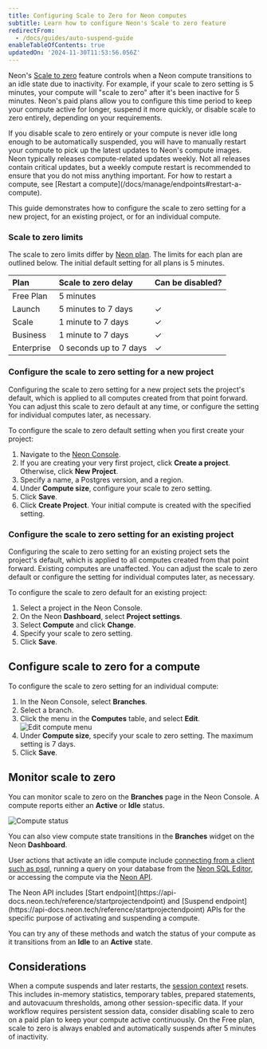```yaml
---
title: Configuring Scale to Zero for Neon computes
subtitle: Learn how to configure Neon's Scale to zero feature
redirectFrom:
  - /docs/guides/auto-suspend-guide
enableTableOfContents: true
updatedOn: '2024-11-30T11:53:56.056Z'
---
```


Neon's [Scale to zero](/docs/introduction/scale-to-zero) feature controls when a Neon compute transitions to an idle state due to inactivity. For example, if your scale to zero setting is 5 minutes, your compute will "scale to zero" after it's been inactive for 5 minutes. Neon's paid plans allow you to configure this time period to keep your compute active for longer, suspend it more quickly, or disable scale to zero entirely, depending on your requirements.

<Admonition type="important">
If you disable scale to zero entirely or your compute is never idle long enough to be automatically suspended, you will have to manually restart your compute to pick up the latest updates to Neon's compute images. Neon typically releases compute-related updates weekly. Not all releases contain critical updates, but a weekly compute restart is recommended to ensure that you do not miss anything important. For how to restart a compute, see [Restart a compute](/docs/manage/endpoints#restart-a-compute). 
</Admonition>

This guide demonstrates how to configure the scale to zero setting for a new project, for an existing project, or for an individual compute.

### Scale to zero limits

The scale to zero limits differ by [Neon plan](/docs/introduction/plans). The limits for each plan are outlined below. The initial default setting for all plans is 5 minutes.

| Plan       | Scale to zero delay      | Can be disabled? |
| :--------- | :--------------------- | :--------------- |
| Free Plan  | 5 minutes              |                  |
| Launch     | 5 minutes to 7 days    | &check;          |
| Scale      | 1 minute to 7 days     | &check;          |
| Business   | 1 minute to 7 days     | &check;          |
| Enterprise | 0 seconds up to 7 days | &check;          |

### Configure the scale to zero setting for a new project

Configuring the scale to zero setting for a new project sets the project's default, which is applied to all computes created from that point forward. You can adjust this scale to zero default at any time, or configure the setting for individual computes later, as necessary.

To configure the scale to zero default setting when you first create your project:

1. Navigate to the [Neon Console](https://console.neon.tech).
1. If you are creating your very first project, click **Create a project**. Otherwise, click **New Project**.
1. Specify a name, a Postgres version, and a region.
1. Under **Compute size**, configure your scale to zero setting.
1. Click **Save**.
1. Click **Create Project**. Your initial compute is created with the specified setting.

### Configure the scale to zero setting for an existing project

Configuring the scale to zero setting for an existing project sets the project's default, which is applied to all computes created from that point forward. Existing computes are unaffected. You can adjust the scale to zero default or configure the setting for individual computes later, as necessary.

To configure the scale to zero default for an existing project:

1. Select a project in the Neon Console.
1. On the Neon **Dashboard**, select **Project settings**.
1. Select **Compute** and click **Change**.
1. Specify your scale to zero setting.
1. Click **Save**.

## Configure scale to zero for a compute

To configure the scale to zero setting for an individual compute:

1. In the Neon Console, select **Branches**.
1. Select a branch.
1. Click the menu in the **Computes** table, and select **Edit**.
   ![Edit compute menu](/docs/guides/autoscaling_edit.png)
1. Under **Compute size**, specify your scale to zero setting. The maximum setting is 7 days.
1. Click **Save**.

## Monitor scale to zero

You can monitor scale to zero on the **Branches** page in the Neon Console. A compute reports either an **Active** or **Idle** status.

![Compute status](/docs/connect/compute_endpoint_state.png)

You can also view compute state transitions in the **Branches** widget on the Neon **Dashboard**.

User actions that activate an idle compute include [connecting from a client such as psql](/docs/connect/query-with-psql-editor), running a query on your database from the [Neon SQL Editor](/docs/get-started-with-neon/query-with-neon-sql-editor), or accessing the compute via the [Neon API](https://api-docs.neon.tech/reference/getting-started-with-neon-api).

<Admonition type="info">
The Neon API includes [Start endpoint](https://api-docs.neon.tech/reference/startprojectendpoint) and [Suspend endpoint](https://api-docs.neon.tech/reference/startprojectendpoint) APIs for the specific purpose of activating and suspending a compute.
</Admonition>

You can try any of these methods and watch the status of your compute as it transitions from an **Idle** to an **Active** state.

## Considerations

When a compute suspends and later restarts, the [session context](/docs/reference/compatibility#session-context) resets. This includes in-memory statistics, temporary tables, prepared statements, and autovacuum thresholds, among other session-specific data. If your workflow requires persistent session data, consider disabling scale to zero on a paid plan to keep your compute active continuously. On the Free plan, scale to zero is always enabled and automatically suspends after 5 minutes of inactivity.
